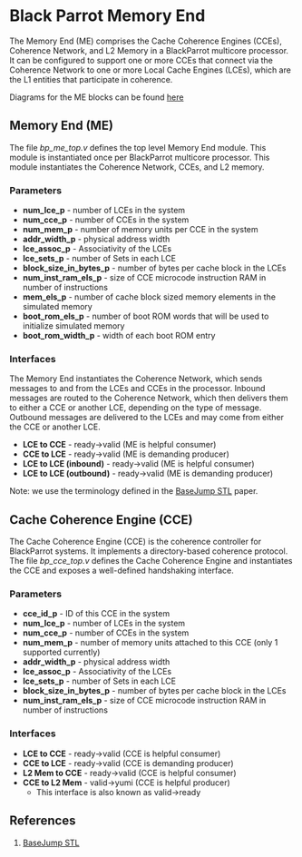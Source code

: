# Black Parrot Memory End

The Memory End (ME) comprises the Cache Coherence Engines (CCEs), Coherence Network, and L2 Memory
in a BlackParrot multicore processor. It can be configured to support one or more CCEs that connect
via the Coherence Network to one or more Local Cache Engines (LCEs), which are the L1 entities
that participate in coherence.

Diagrams for the ME blocks can be found [here][2]

## Memory End (ME)

The file *bp\_me\_top.v* defines the top level Memory End module. This module is instantiated once
per BlackParrot multicore processor. This module instantiates the Coherence Network, CCEs, and
L2 memory.

### Parameters

* __num\_lce\_p__ \- number of LCEs in the system
* __num\_cce\_p__ \- number of CCEs in the system
* __num\_mem\_p__ \- number of memory units per CCE in the system
* __addr\_width\_p__ \- physical address width
* __lce\_assoc\_p__ \- Associativity of the LCEs
* __lce\_sets\_p__ \- number of Sets in each LCE
* __block\_size\_in\_bytes\_p__ \- number of bytes per cache block in the LCEs
* __num\_inst\_ram\_els\_p__ \- size of CCE microcode instruction RAM in number of instructions
* __mem\_els\_p__ \- number of cache block sized memory elements in the simulated memory
* __boot\_rom\_els\_p__ \- number of boot ROM words that will be used to initialize simulated memory
* __boot\_rom\_width\_p__ \- width of each boot ROM entry

### Interfaces

The Memory End instantiates the Coherence Network, which sends messages to and from the LCEs and
CCEs in the processor. Inbound messages are routed to the Coherence Network, which then delivers
them to either a CCE or another LCE, depending on the type of message. Outbound messages are
delivered to the LCEs and may come from either the CCE or another LCE.

* __LCE to CCE__ \- ready->valid (ME is helpful consumer)
* __CCE to LCE__ \- ready->valid (ME is demanding producer)
* __LCE to LCE (inbound)__ \- ready->valid (ME is helpful consumer)
* __LCE to LCE (outbound)__ \- ready->valid (ME is demanding producer)

Note: we use the terminology defined in the [BaseJump STL][1] paper.

## Cache Coherence Engine (CCE)

The Cache Coherence Engine (CCE) is the coherence controller for BlackParrot systems. It
implements a directory-based coherence protocol. The file *bp\_cce\_top.v* defines the Cache
Coherence Engine and instantiates the CCE and exposes a well-defined handshaking interface.

### Parameters

* __cce\_id\_p__ \- ID of this CCE in the system
* __num\_lce\_p__ \- number of LCEs in the system
* __num\_cce\_p__ \- number of CCEs in the system
* __num\_mem\_p__ \- number of memory units attached to this CCE (only 1 supported currently)
* __addr\_width\_p__ \- physical address width
* __lce\_assoc\_p__ \- Associativity of the LCEs
* __lce\_sets\_p__ \- number of Sets in each LCE
* __block\_size\_in\_bytes\_p__ \- number of bytes per cache block in the LCEs
* __num\_inst\_ram\_els\_p__ \- size of CCE microcode instruction RAM in number of instructions

### Interfaces

* __LCE to CCE__ \- ready->valid (CCE is helpful consumer)
* __CCE to LCE__ \- ready->valid (CCE is demanding producer)
* __L2 Mem to CCE__ \- ready->valid (CCE is helpful consumer)
* __CCE to L2 Mem__ \- valid->yumi (CCE is helpful producer)
  * This interface is also known as valid->ready

## References

1. [BaseJump STL](http://cseweb.ucsd.edu/~mbtaylor/papers/Taylor_DAC_BaseJump_STL_2018.pdf)


[1]: http://cseweb.ucsd.edu/~mbtaylor/papers/Taylor_DAC_BaseJump_STL_2018.pdf
[2]: http://docs.google.com/presentation/d/1yfb3akbj7ajXSX3sYYmxcPwYRE8H5mElJf3b8Vi6mbo/edit 
